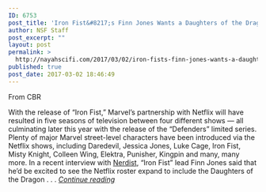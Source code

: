 ```yaml
---
ID: 6753
post_title: 'Iron Fist&#8217;s Finn Jones Wants a Daughters of the Dragon Series'
author: NSF Staff
post_excerpt: ""
layout: post
permalink: >
  http://nayahscifi.com/2017/03/02/iron-fists-finn-jones-wants-a-daughters-of-the-dragon-series/
published: true
post_date: 2017-03-02 18:46:49
---
```

From CBR

With the release of “Iron Fist,” Marvel’s partnership with Netflix will have resulted in five seasons of television between four different shows — all culminating later this year with the release of the “Defenders” limited series. Plenty of major Marvel street-level characters have been introduced via the Netflix shows, including Daredevil, Jessica Jones, Luke Cage, Iron Fist, Misty Knight, Colleen Wing, Elektra, Punisher, Kingpin and many, many more. In a recent interview with <a href="http://nerdist.com/iron-fist-stars-address-casting-controversy-and-tease-possible-spinoffs/" target="_blank">Nerdist</a>, “Iron Fist” lead Finn Jones said that he’d be excited to see the Netflix roster expand to include the Daughters of the Dragon . . . <a href="http://www.cbr.com/iron-fist-daughters-of-the-dragon-series/"><em>Continue reading</em></a>